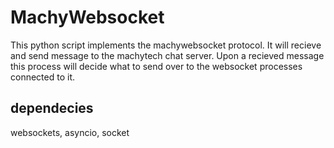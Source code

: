 # MachyWebsocket
This python script implements the machywebsocket protocol. It will recieve and send message to the machytech chat server. Upon a recieved message this process will decide what to send over to the websocket processes connected to it.

## dependecies
websockets, asyncio, socket

